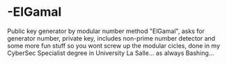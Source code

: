 # -ElGamal
Public key generator by modular number method "ElGamal", asks for generator number, private key, includes non-prime number detector and some more fun stuff so you wont screw up the modular cicles, done in my CyberSec Specialist degree in University La Salle... as always Bashing...
